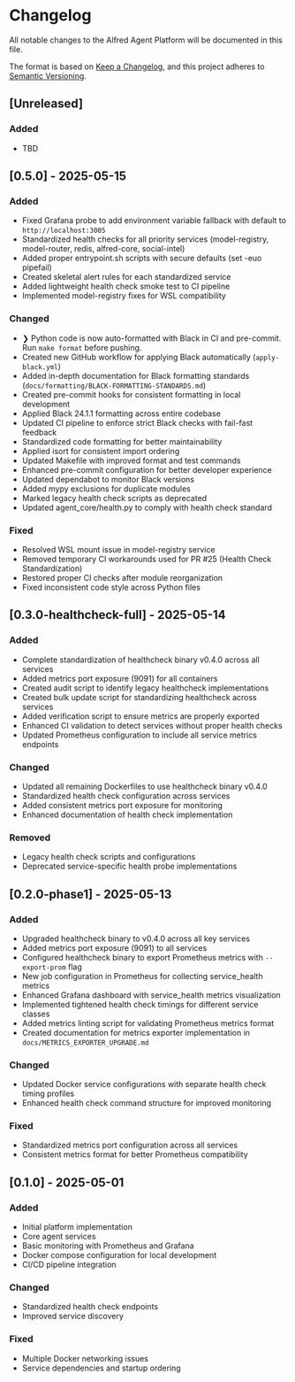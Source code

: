 # Changelog

All notable changes to the Alfred Agent Platform will be documented in this file.

The format is based on [Keep a Changelog](https://keepachangelog.com/en/1.0.0/),
and this project adheres to [Semantic Versioning](https://semver.org/spec/v2.0.0.html).

## [Unreleased]

### Added
- TBD

## [0.5.0] - 2025-05-15

### Added
- Fixed Grafana probe to add environment variable fallback with default to `http://localhost:3005`
- Standardized health checks for all priority services (model-registry, model-router, redis, alfred-core, social-intel)
- Added proper entrypoint.sh scripts with secure defaults (set -euo pipefail)
- Created skeletal alert rules for each standardized service
- Added lightweight health check smoke test to CI pipeline
- Implemented model-registry fixes for WSL compatibility

### Changed
- ❯ Python code is now auto-formatted with Black in CI and pre-commit. Run `make format` before pushing.
- Created new GitHub workflow for applying Black automatically (`apply-black.yml`)
- Added in-depth documentation for Black formatting standards (`docs/formatting/BLACK-FORMATTING-STANDARDS.md`)
- Created pre-commit hooks for consistent formatting in local development
- Applied Black 24.1.1 formatting across entire codebase
- Updated CI pipeline to enforce strict Black checks with fail-fast feedback
- Standardized code formatting for better maintainability
- Applied isort for consistent import ordering
- Updated Makefile with improved format and test commands
- Enhanced pre-commit configuration for better developer experience
- Updated dependabot to monitor Black versions
- Added mypy exclusions for duplicate modules
- Marked legacy health check scripts as deprecated
- Updated agent_core/health.py to comply with health check standard

### Fixed
- Resolved WSL mount issue in model-registry service
- Removed temporary CI workarounds used for PR #25 (Health Check Standardization)
- Restored proper CI checks after module reorganization
- Fixed inconsistent code style across Python files

## [0.3.0-healthcheck-full] - 2025-05-14

### Added
- Complete standardization of healthcheck binary v0.4.0 across all services
- Added metrics port exposure (9091) for all containers
- Created audit script to identify legacy healthcheck implementations
- Created bulk update script for standardizing healthcheck across services
- Added verification script to ensure metrics are properly exported
- Enhanced CI validation to detect services without proper health checks
- Updated Prometheus configuration to include all service metrics endpoints

### Changed
- Updated all remaining Dockerfiles to use healthcheck binary v0.4.0
- Standardized health check configuration across services
- Added consistent metrics port exposure for monitoring
- Enhanced documentation of health check implementation

### Removed
- Legacy health check scripts and configurations
- Deprecated service-specific health probe implementations

## [0.2.0-phase1] - 2025-05-13

### Added
- Upgraded healthcheck binary to v0.4.0 across all key services
- Added metrics port exposure (9091) to all services
- Configured healthcheck binary to export Prometheus metrics with `--export-prom` flag
- New job configuration in Prometheus for collecting service_health metrics
- Enhanced Grafana dashboard with service_health metrics visualization
- Implemented tightened health check timings for different service classes
- Added metrics linting script for validating Prometheus metrics format
- Created documentation for metrics exporter implementation in `docs/METRICS_EXPORTER_UPGRADE.md`

### Changed
- Updated Docker service configurations with separate health check timing profiles
- Enhanced health check command structure for improved monitoring

### Fixed
- Standardized metrics port configuration across all services
- Consistent metrics format for better Prometheus compatibility

## [0.1.0] - 2025-05-01

### Added
- Initial platform implementation
- Core agent services
- Basic monitoring with Prometheus and Grafana
- Docker compose configuration for local development
- CI/CD pipeline integration

### Changed
- Standardized health check endpoints
- Improved service discovery

### Fixed
- Multiple Docker networking issues
- Service dependencies and startup ordering